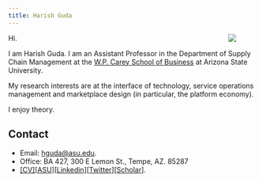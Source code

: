 ```yaml
---
title: Harish Guda
---
```


[<img src="/index-files/harish-guda-2017.jpg" style="max-width:28%;min-width:58px;float:right;" />](https://harishguda.me/about/)


Hi. 

I am Harish Guda. I am an Assistant Professor in the Department of Supply Chain Management at the [W.P. Carey School of Business](https://wpcarey.asu.edu) at Arizona State University. 

My research interests are at the interface of technology, service operations management and marketplace design (in particular, the platform economy). 

I enjoy theory. 

## Contact

- Email: hguda@asu.edu.
- Office: BA 427, 300 E Lemon St., Tempe, AZ. 85287
- [[CV]](/files/cv/cv-harishguda.pdf)[[ASU](https://isearch.asu.edu/profile/3485205)][[Linkedin](https://www.linkedin.com/in/harish-guda/)][[Twitter](https://twitter.com/harish_guda)][[Scholar](https://scholar.google.com/citations?user=F_gEBogAAAAJ&hl=en&authuser=1)].
